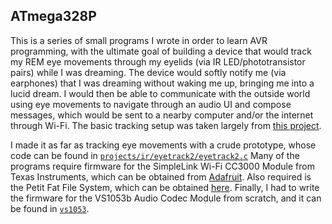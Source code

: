 ATmega328P
-------------------------------------------------------------------------------
This is a series of small programs I wrote in order to learn AVR programming,
with the ultimate goal of building a device that would track my REM eye
movements through my eyelids (via IR LED/phototransistor pairs) while I was
dreaming. The device would softly notify me (via earphones) that I was dreaming
without waking me up, bringing me into a lucid dream. I would then be able to
communicate with the outside world using eye movements to navigate through an
audio UI and compose messages, which would be sent to a nearby computer and/or
the internet through Wi-Fi. The basic tracking setup was taken largely from
[this project](http://people.ece.cornell.edu/land/courses/ece4760/FinalProjects/f2013/msw234_sf323/msw234_sf323/msw234_sf323/Eyetracker.htm).

I made it as far as tracking eye movements with a crude prototype, whose code
can be found in
[`projects/ir/eyetrack2/eyetrack2.c`](projects/ir/eyetrack2/eyetrack2.c)
Many of the programs require firmware for the SimpleLink Wi-Fi CC3000 Module
from Texas Instruments, which can be obtained from
[Adafruit](https://github.com/adafruit/Adafruit_CC3000_Library). Also required
is the Petit Fat File System, which can be obtained
[here](http://elm-chan.org/fsw/ff/00index_p.html).
Finally, I had to write the firmware for the VS1053b Audio Codec Module from
scratch, and it can be found in [`vs1053`](vs1053).
